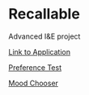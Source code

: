 # Recallable
Advanced I&amp;E project

[Link to Application](http://recallable.der-esel.ch)


[Preference Test](http://recallable.der-esel.ch/preferences.html)

[Mood Chooser](http://recallable.der-esel.ch/chooser.html)
